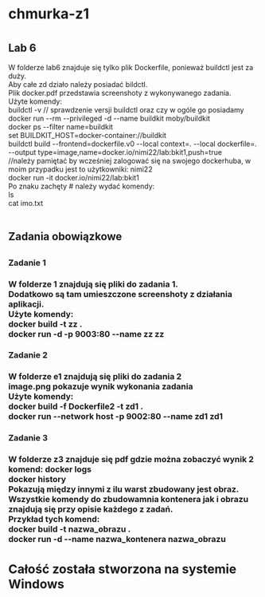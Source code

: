 <h1>chmurka-z1<h1>
  <h2>Lab 6
    </h2>
  W folderze lab6 znajduje się tylko plik Dockerfile, ponieważ buildctl jest za duży. <br>
  Aby całe zd działo należy posiadać bildctl. <br>
  Plik docker.pdf przedstawia screenshoty z wykonywanego zadania.<br>
  Użyte komendy:<br>
  buildctl -v // sprawdzenie versji buildctl oraz czy w ogóle go posiadamy<br>
  docker run --rm --privileged -d --name buildkit moby/buildkit <br>
  docker ps --filter name=buildkit <br>
  set BUILDKIT_HOST=docker-container://buildkit  <br>
  buildctl build --frontend=dockerfile.v0 --local context=. --local dockerfile=. --output type=image,name=docker.io/nimi22/lab:bkit1,push=true <br>
    //należy pamiętać by wcześniej zalogować się na swojego dockerhuba, w moim przypadku jest to użytkowniki: nimi22 <br>
   docker run -it docker.io/nimi22/lab:bkit1 <br>
    Po znaku zachęty # należy wydać komendy: <br>
    ls <br>
    cat imo.txt<br>
    <br>
  <h2>Zadania obowiązkowe<h2>
     <h3>Zadanie 1<h3>
     W folderze 1 znajdują się pliki do zadania 1.<br>
     Dodatkowo są tam umieszczone screenshoty z działania aplikacji.<br>
     Użyte komendy: <br>
     docker build  -t zz . <br>
     docker run -d -p 9003:80 --name zz zz<br>
     <h3>Zadanie 2<h3>
     W folderze e1 znajdują się pliki do zadania 2<br>
     image.png pokazuje wynik wykonania zadania<br>       
     Użyte komendy: <br>
     docker build -f Dockerfile2 -t zd1 . <br>
     docker run --network host -p 9002:80 --name zd1 zd1<br>
     <h3>Zadanie 3<h3>
     W folderze z3 znajduje się pdf gdzie można zobaczyć wynik 2 komend:
     docker logs <id kontenera><br>
     docker history <nazwa kontenera><br>
     Pokazują między innymi z ilu warst zbudowany jest obraz.<br>
     Wszystkie komendy do zbudowamnia kontenera jak i obrazu znajdują się przy opisie każdego z zadań.<br>
     Przykład tych komend:<br>
     docker build -t nazwa_obrazu . <br>
     docker run -d --name nazwa_kontenera nazwa_obrazu <br>
     <h2>
      Całość została stworzona na systemie Windows
        
        
    
  
  
  
